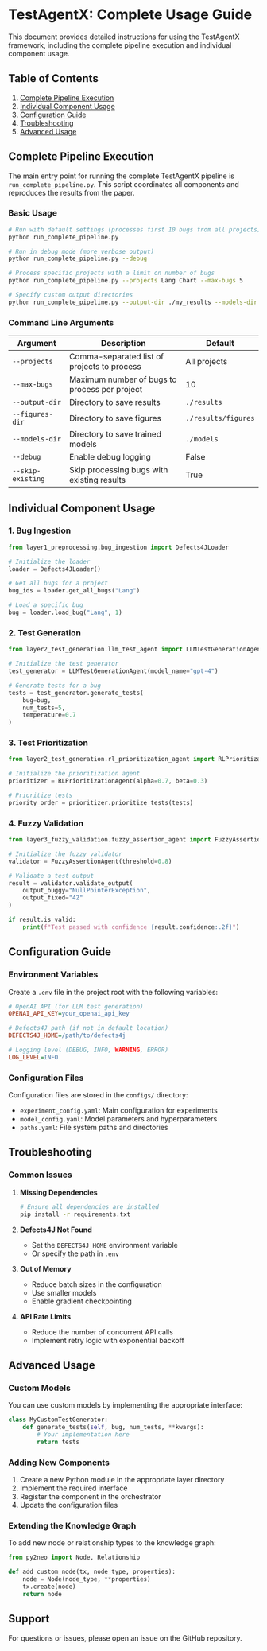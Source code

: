 # TestAgentX: Complete Usage Guide

This document provides detailed instructions for using the TestAgentX framework, including the complete pipeline execution and individual component usage.

## Table of Contents
1. [Complete Pipeline Execution](#complete-pipeline-execution)
2. [Individual Component Usage](#individual-component-usage)
3. [Configuration Guide](#configuration-guide)
4. [Troubleshooting](#troubleshooting)
5. [Advanced Usage](#advanced-usage)

## Complete Pipeline Execution

The main entry point for running the complete TestAgentX pipeline is `run_complete_pipeline.py`. This script coordinates all components and reproduces the results from the paper.

### Basic Usage

```bash
# Run with default settings (processes first 10 bugs from all projects)
python run_complete_pipeline.py

# Run in debug mode (more verbose output)
python run_complete_pipeline.py --debug

# Process specific projects with a limit on number of bugs
python run_complete_pipeline.py --projects Lang Chart --max-bugs 5

# Specify custom output directories
python run_complete_pipeline.py --output-dir ./my_results --models-dir ./my_models
```

### Command Line Arguments

| Argument | Description | Default |
|----------|-------------|---------|
| `--projects` | Comma-separated list of projects to process | All projects |
| `--max-bugs` | Maximum number of bugs to process per project | 10 |
| `--output-dir` | Directory to save results | `./results` |
| `--figures-dir` | Directory to save figures | `./results/figures` |
| `--models-dir` | Directory to save trained models | `./models` |
| `--debug` | Enable debug logging | False |
| `--skip-existing` | Skip processing bugs with existing results | True |

## Individual Component Usage

### 1. Bug Ingestion

```python
from layer1_preprocessing.bug_ingestion import Defects4JLoader

# Initialize the loader
loader = Defects4JLoader()

# Get all bugs for a project
bug_ids = loader.get_all_bugs("Lang")

# Load a specific bug
bug = loader.load_bug("Lang", 1)
```

### 2. Test Generation

```python
from layer2_test_generation.llm_test_agent import LLMTestGenerationAgent

# Initialize the test generator
test_generator = LLMTestGenerationAgent(model_name="gpt-4")

# Generate tests for a bug
tests = test_generator.generate_tests(
    bug=bug,
    num_tests=5,
    temperature=0.7
)
```

### 3. Test Prioritization

```python
from layer2_test_generation.rl_prioritization_agent import RLPrioritizationAgent

# Initialize the prioritization agent
prioritizer = RLPrioritizationAgent(alpha=0.7, beta=0.3)

# Prioritize tests
priority_order = prioritizer.prioritize_tests(tests)
```

### 4. Fuzzy Validation

```python
from layer3_fuzzy_validation.fuzzy_assertion_agent import FuzzyAssertionAgent

# Initialize the fuzzy validator
validator = FuzzyAssertionAgent(threshold=0.8)

# Validate a test output
result = validator.validate_output(
    output_buggy="NullPointerException",
    output_fixed="42"
)

if result.is_valid:
    print(f"Test passed with confidence {result.confidence:.2f}")
```

## Configuration Guide

### Environment Variables

Create a `.env` file in the project root with the following variables:

```ini
# OpenAI API (for LLM test generation)
OPENAI_API_KEY=your_openai_api_key

# Defects4J path (if not in default location)
DEFECTS4J_HOME=/path/to/defects4j

# Logging level (DEBUG, INFO, WARNING, ERROR)
LOG_LEVEL=INFO
```

### Configuration Files

Configuration files are stored in the `configs/` directory:

- `experiment_config.yaml`: Main configuration for experiments
- `model_config.yaml`: Model parameters and hyperparameters
- `paths.yaml`: File system paths and directories

## Troubleshooting

### Common Issues

1. **Missing Dependencies**
   ```bash
   # Ensure all dependencies are installed
   pip install -r requirements.txt
   ```

2. **Defects4J Not Found**
   - Set the `DEFECTS4J_HOME` environment variable
   - Or specify the path in `.env`

3. **Out of Memory**
   - Reduce batch sizes in the configuration
   - Use smaller models
   - Enable gradient checkpointing

4. **API Rate Limits**
   - Reduce the number of concurrent API calls
   - Implement retry logic with exponential backoff

## Advanced Usage

### Custom Models

You can use custom models by implementing the appropriate interface:

```python
class MyCustomTestGenerator:
    def generate_tests(self, bug, num_tests, **kwargs):
        # Your implementation here
        return tests
```

### Adding New Components

1. Create a new Python module in the appropriate layer directory
2. Implement the required interface
3. Register the component in the orchestrator
4. Update the configuration files

### Extending the Knowledge Graph

To add new node or relationship types to the knowledge graph:

```python
from py2neo import Node, Relationship

def add_custom_node(tx, node_type, properties):
    node = Node(node_type, **properties)
    tx.create(node)
    return node
```

## Support

For questions or issues, please open an issue on the GitHub repository.
